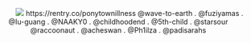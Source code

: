 
<p align="center">⠀⠀ ⠀⠀<img src="https://files.catbox.moe/3dtl3j.webp">
https://rentry.co/ponytownillness
@wave-to-earth . @fuziyamas . @Iu-guang . @NAAKY0 . @childhoodend . @5th-child . @starsour
@raccoonaut . @acheswan . @Ph1ilza . @padisarahs

⠀
 



